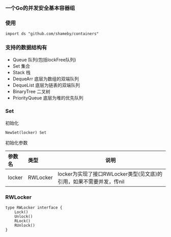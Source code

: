 ### 一个Go的并发安全基本容器组

### 使用

```
import ds "github.com/shameby/containers"
```

### 支持的数据结构有

- Queue 队列(包括lockFree队列)
- Set 集合
- Stack 栈
- DequeArr 底层为数组的双端队列
- DequeList 底层为链表的双端队列
- BinaryTree 二叉树
- PriorityQueue 底层为堆的优先队列

### Set
初始化

```
NewSet(locker) Set
```

初始化参数

|参数名|类型|说明|
|:---|:----- |----|
|locker|RWLocker|locker为实现了接口RWLocker类型(见文底)的引用，如果不需要并发，传nil|

### RWLocker

```
type RWLocker interface {
	Lock()
	Unlock()
	RLock()
	RUnlock()
}
```